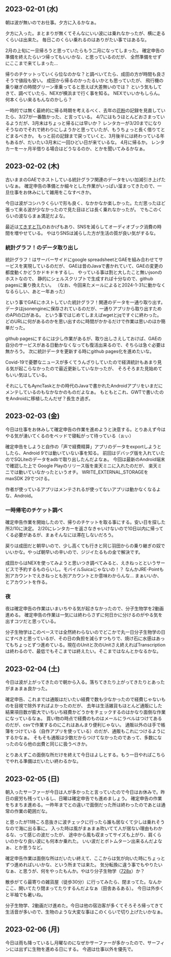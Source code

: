 ## 2023-02-01 (水)

朝は波が無いのでお仕事。夕方に入るかなぁ。

夕方に入った。まとまりが無くてそんなにいい波には乗れなかったが、横に走るくらいは出来た。
毎日このくらい乗れるのはありがたい事ではあるな。

2月の上旬に一旦帰ろうと思っていたらもう二月になってしまった。
確定申告の準備を終えたらいつ帰ってもいいかな、と思っているのだが、
全然準備をせずにここまで来てしまった…

帰りのチケットっていくら位なのかな？と調べいてたら、成田の方が時間も良さそうで値段も安い。
成田から帰るのかったるいかとも思っていたが、
飛行機の乗り継ぎの時間グリーン車乗ってると思えば大差無いのでは？
という気もしてきて、調べていたら、NEXが横浜まで行く事を知る。
NEXでいいかもしらん。
何本くらい来るもんなのかしら？

一時的では無く最終的に帰る時期を考えるべく、去年の[花粉](花粉.md)の記録を見直していたら、3/27が一番酷かった、と言っている。
4/7にはもうほとんどおさまっているようだが、3月末はちょっと帰るには早いか？
レンタカーが3/20までになりそうなのでそれで終わりにしようかと思っていたが、もうちょっと長く借りてとどまるべきか。
もっと前の記録まで戻っていくと、3月後半には終わっている年もあるが、だいたい3月末に一回ひどい日が来ているな。
4月に帰るか。
レンタカーを一ヶ月半借りる場合はどうなるのか、とかを聞いてみるかなぁ。

## 2023-02-02 (木)

古いままのGAEでホストしている統計グラフ関連のデータをいい加減引き上げたいなぁ。
確定申告の準備とか細々とした作業がいっぱい溜まってきたので、一旦仕事をお休みにして雑用をこなすべきか。

今日は波がコシハラくらいで形も良く、なかかなか楽しかった。ただ思ったほど張って来る波が少なかったので見た目ほどは長く乗れなかったが。
でもこのくらいの波ならまぁ満足だよな。

最近は[てきすとTL](てきすとTL.md)のおかげもあり、SNSを減らしてオーディオブック消費の時間を増やせている。
やはりSNSは減らした方が生活の質が良い気がするな。

### 統計グラフ！のデータ取り出し

統計グラフ！はサーバーサイドにgoogle spreadsheetとGAEを組み合わせてサービスを実現しているのだが、
GAEは昔のJavaで書かれていて、GAEの変更の都度動くかどうかドキドキするし、
やっている事は割と大したこと無いjsonのホストなので、
静的にシェルスクリプトで生成すれば十分なので、github pagesに乗り換えたい。
（なお、今回来たメールによると2024-1-31に動かなくなるらしい、あと一年あった）

という事でGAEにホストしていた統計グラフ！関連のデータを一通り取り出す。
データはjsonengineに保存されているのだが、一通りアプリから取り出すためのAPIの口がある。
という事ではじめてしまえばwgetとjqですぐに終わった。どのURLに何があるのかを思い出すのに時間がかかるだけで作業は思いのほか簡単だった。

github pagesにするには少し作業があるが、取り出しさえしておけば、GAEの自分のサービスがある日動かなくなっても復活出来るので、そちらは急ぐ必要は無かろう。
次に統計データを更新する時にgithub pages化を進めたいな。

Covid-19で憂鬱なニュースが多くてうんざりしていたので経済統計もあまり見る気が起こらなかったので最近更新していなかったが、
そろそろまた見始めてもいい気はしている。

それにしてもAyncTaskとかの時代のJavaで書かれたAndroidアプリをいまだにメンテしているのもなかなかのものだよなぁ。
もともとこれ、GWTで書いたのをAndroidに移植したんだぜ？長生き過ぎ。

## 2023-02-03 (金)

今日は仕事をお休みして確定申告の作業を進めようと決意する。とりあえず今はやる気が湧いてくるのをベッドで寝転がって待っている（ぉぃ）

確定申告をしようと自作の「声で経費精算」アプリのデータをexportしようとしたら、Android 9では動いていない事を知る。
前回はデバッグ版を入れていたのでSQLiteのデータをadbで取り出したんだよなぁ。
今回は最新のAndroid端末で確認した上で Google Playのリリース版を楽天ミニに入れたのだが、
楽天ミニでは動いていなかったというオチ。
WRITE_EXTERNAL_STORAGEをmaxSDK 29でつける。

作者が使っているアプリはメンテされるが使ってないアプリは動かなくなるよな、Android。

### 一時帰宅のチケット調べ

確定申告作業を開始したので、帰りのチケットを取る事にする。安い日を探した所2/10に決定。
2/20にレンタカーを返さなきゃいけないので10日以内に帰ってくる必要があるが、まぁそんなには滞在しないだろう。

戻りは成田だと朝早いので、少し高くても行きと同じ羽田からの乗り継ぎの奴でいいかな。やっぱ朝早いの辛いので、ジジイたるもの金で解決です。

成田からはNEXを使ってみようと思いつき調べてみると、えきねっとというサービスで予約するものらいし。モバイルSuicaじゃないの！？
なんかJRE-Pointも別アカウントでえきねっとも別アカウントとか意味わからんな…
まぁいいか、とアカウントを作る。

### 夜

夜は確定申告の作業はいまいちやる気が起きなかったので、分子生物学を2動画進める。
確定申告の作業は一気には終わらさずに何日かに分けるのがやる気を出すコツだと思っている。

分子生物学はこのペースでは全然終わらないのでどこかで丸一日分子生物学の日にすべきと思っているが、その日の負担を減らすつもりで、焼け石に水感はあってもちょっとずつ進めている。現在のUnitと次のUnitさえ終えればTranscriptionは終わるので、最低でもそこまでは終えたい。そこまではなんとかなるかな。

## 2023-02-04 (土)

今日は波が上がってきたので朝から入る。落ちてきたり上がってきたりとあったがまぁまぁ良かった。

確定申告、これまでは通販はだいたい経費で数も少なかったので経費じゃないものを目視で除外すればよかったのだが、
去年は生活雑貨もほとんど通販にした結果項目数が膨大でいちいち経費かどうかをチェックするのはかなり面倒な作業になっているなぁ。
買い物の時点で経費のものはメールにラベルはつけてあるのだが、csvで作業するのにこれはあんまり便利じゃない。
通販以外のは手で帳簿をつけている（自作アプリを使っている）のだが、通販もこれにつけるようにするかなぁ。
そもそも通販は少数だからつけてなかったのであって、多数になったのなら他の出費と同じに扱うべきか。

とりあえずこの面倒な所だけを終えて今日はよしとする。もう一日やればこちらでやれる準備はだいたい終わるかな。

## 2023-02-05 (日)

朝入ったサーファーが今日は人が多かったと言っていたので今日はお休みで。昨日の疲労も残っているし、日曜は確定申告でも進めましょう。
確定申告の作業をちまちま進める。一昨年までとの違いで面倒だった所は終わったのであとは通常の作業の範囲だな。

と思ったが11時ころ息抜きに波チェックに行ったら誰も居なくて少しは乗れそうなので海に出る事に。
入った時は風がまぁまぁ吹いてて人が居ない理由もわかるな、って感じの波だったが、
途中から風も収まってサイズも上がり、肩くらいのかなり良い波にも何本か乗れた。
いい波だとボトムターン出来るんだよなぁ、とか思うなど。

確定申告作業は面倒な所はだいたい終えて、ここからは気が向いた時にちょっとずつ進めればいいかな、という所までは来た。
気分転換に違う事でもやりたいなぁ、と思うが、何をやったもんか。やはり分子生物学（[728x](728x.md)）か？

散歩がてら最寄りの雑貨屋（徒歩30分）に行ってみたら、閉まってた。なんかここ、開いてたり閉まってたりするんだよなぁ（田舎あるある）。
今日は外歩くと半袖でも暑いね。

分子生物学、2動画だけ進めた。今日は他の宿泊客が多くてそろそろ帰ってきて生活音が多いので、生物のような大変な事はこのくらいで切り上げたいかなぁ。

## 2023-02-06 (月)

今日は雨も降っているし月曜なのになぜかサーファーが多かったので、サーフィンには出ずに生物を進める日にする。
今週は仕事以外を優先で。